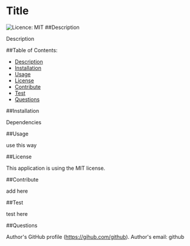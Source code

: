 # Title
![Licence: MIT](https://img.shields.io/badge/License-MIT-yellow.svg)
##Description

Description

##Table of Contents: 
* [Description](#description)
* [Installation](#installation)
* [Usage](#usage)
* [License](#license)
* [Contribute](#contribute)
* [Test](#test)
* [Questions](#questions)

##Installation

Dependencies

##Usage 

use this way

##License

This application is using the MIT license.

##Contribute

add here

##Test

test here

##Questions

Author's GitHub profile (https://gihub.com/github).
Author's email: github

